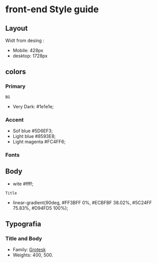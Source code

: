 # front-end Style guide

## Layout

Widt from desing :

- Mobile: 428px
- desktop: 1728px

## colors 

### Primary

`BG`
- Very Dark: #1e1e1e;

### Accent

- Sof blue #5D6EF3;
- Light blue #8593E8;
- Light magenta #FC4FF6;

### Fonts

## Body
- wite #ffff;

`Title`
- linear-gradient(90deg, #FF3BFF 0%, #ECBFBF 38.02%, #5C24FF 75.83%, #D94FD5 100%);

## Typografia 

### Title and Body

- Family: [Grotesk](https://fonts.google.com/specimen/Familjen+Grotesk?query=grotesk)
- Weights: 400, 500.

